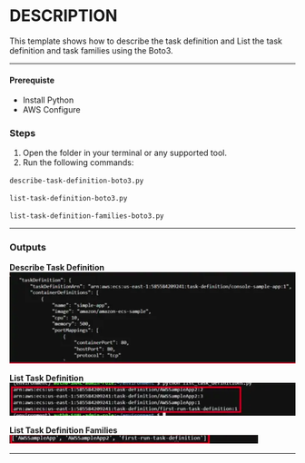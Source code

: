 # DESCRIPTION

This template shows how to describe the task definition and List the task definition and task families using the Boto3.

---

#### Prerequiste

* Install Python
* AWS Configure

### Steps 

1. Open the folder in your terminal or any supported tool.
2. Run the following commands:

`describe-task-definition-boto3.py`

`list-task-definition-boto3.py`

`list-task-definition-families-boto3.py`

---

### Outputs  

<b>Describe Task Definition</b>
![](assests/describe-task-defintion.png)

<b>List Task Definition</b>
![](assests/list-task-definition.png)

<b>List Task Definition Families</b>
![](assests/list-task-definition-families.png)


---